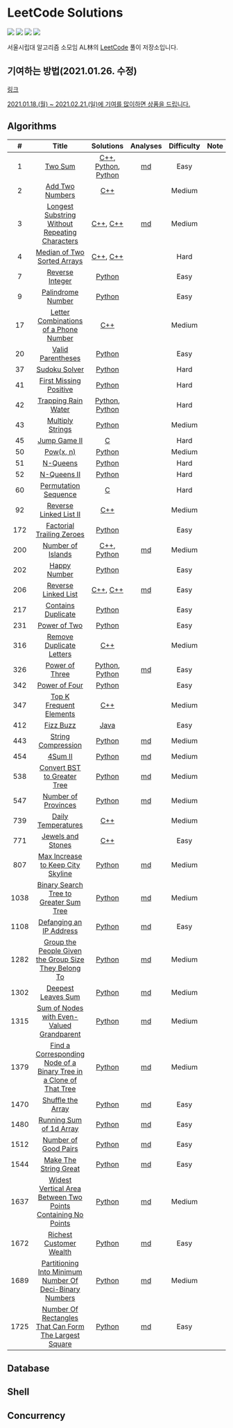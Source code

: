 # LeetCode Solutions
![](https://img.shields.io/badge/>-LeetCode-orange.svg)
![](https://img.shields.io/badge/language-C++-blue.svg)
![](https://img.shields.io/badge/language-Python-green.svg)
![](https://img.shields.io/badge/language-Java-red.svg)

서울시립대 알고리즘 소모임 AL林의 [LeetCode](https://leetcode.com/) 풀이 저장소입니다.



## 기여하는 방법(2021.01.26. 수정)

[링크](HowToContribute.md)

[2021.01.18.(월) ~ 2021.02.21.(일)에 기여를 많이하면 상품을 드립니다.](https://www.notion.so/AL-LeetCode-8abcfca9056e472cb65316683b15bc34)



## Algorithms
|  #   |                            Title                             |                          Solutions                           |                 Analyses                 | Difficulty | Note |
| :--: | :----------------------------------------------------------: | :----------------------------------------------------------: | :--------------------------------------: | :--------: | :--: |
|  1   |       [Two Sum](https://leetcode.com/problems/two-sum)       | [C++](solutions/1/1.cpp), [Python](solutions/1/1-fivestar1103.py), [Python](solutions/1/1.py) |          [md](solutions/1/1.md)          |    Easy    |      |
|  2   | [Add Two Numbers](https://leetcode.com/problems/add-two-numbers) |              [C++](solutions/2/2-gusrb3164.cpp)              |                                          |   Medium   |      |
|  3   | [Longest Substring Without Repeating Characters](https://leetcode.com/problems/longest-substring-without-repeating-characters) | [C++](solutions/3/3-gusrb3164.cpp), [C++](solutions/3/3.cpp) |          [md](solutions/3/3.md)          |   Medium   |      |
|  4   | [Median of Two Sorted Arrays](https://leetcode.com/problems/median-of-two-sorted-arrays) | [C++](solutions/4/4-gusrb3164.cpp), [C++](solutions/4/4.cpp) |                                          |    Hard    |      |
|  7   | [Reverse Integer](https://leetcode.com/problems/reverse-integer) |                  [Python](solutions/7/7.py)                  |                                          |    Easy    |      |
|  9   | [Palindrome Number](https://leetcode.com/problems/palindrome-number) |                  [Python](solutions/9/9.py)                  |                                          |    Easy    |      |
|  17  | [Letter Combinations of a Phone Number](https://leetcode.com/problems/letter-combinations-of-a-phone-number) |             [C++](solutions/17/17-gusrb3164.cpp)             |                                          |   Medium   |      |
|  20  | [Valid Parentheses](https://leetcode.com/problems/valid-parentheses) |             [Python](solutions/20/20-mulmuri.py)             |                                          |    Easy    |      |
|  37  | [Sudoku Solver](https://leetcode.com/problems/sudoku-solver) |          [Python](solutions/37/37-fivestar1103.py)           |                                          |    Hard    |      |
|  41  | [First Missing Positive](https://leetcode.com/problems/first-missing-positive) |          [Python](solutions/41/41-fivestar1103.py)           |                                          |    Hard    |      |
|  42  | [Trapping Rain Water](https://leetcode.com/problems/trapping-rain-water) | [Python](solutions/42/42-fivestar1103.py), [Python](solutions/42/42-gusrb3164.py) |                                          |    Hard    |      |
|  43  | [Multiply Strings](https://leetcode.com/problems/multiply-strings) |                 [Python](solutions/43/43.py)                 |                                          |   Medium   |      |
|  45  |  [Jump Game II](https://leetcode.com/problems/jump-game-ii)  |             [C](solutions/45/45-fivestar1103.c)              |                                          |    Hard    |      |
|  50  |      [Pow(x, n)](https://leetcode.com/problems/powx-n)       |                 [Python](solutions/50/50.py)                 |                                          |   Medium   |      |
|  51  |      [N-Queens](https://leetcode.com/problems/n-queens)      |          [Python](solutions/51/51-fivestar1103.py)           |                                          |    Hard    |      |
|  52  |   [N-Queens II](https://leetcode.com/problems/n-queens-ii)   |          [Python](solutions/52/52-fivestar1103.py)           |                                          |    Hard    |      |
|  60  | [Permutation Sequence](https://leetcode.com/problems/permutation-sequence) |             [C](solutions/60/60-fivestar1103.c)              |                                          |    Hard    |      |
|  92  | [Reverse Linked List II](https://leetcode.com/problems/reverse-linked-list-ii) |             [C++](solutions/92/92-gusrb3164.cpp)             |                                          |   Medium   |      |
| 172  | [Factorial Trailing Zeroes](https://leetcode.com/problems/factorial-trailing-zeroes) |                [Python](solutions/172/172.py)                |                                          |    Easy    |      |
| 200  | [Number of Islands](https://leetcode.com/problems/number-of-islands) | [C++](solutions/200/200-gusrb3164.cpp), [Python](solutions/200/200-yongjoonseo.py) |  [md](solutions/200/200-yongjoonseo.md)  |   Medium   |      |
| 202  |  [Happy Number](https://leetcode.com/problems/happy-number)  |                [Python](solutions/202/202.py)                |                                          |    Easy    |      |
| 206  | [Reverse Linked List](https://leetcode.com/problems/reverse-linked-list) | [C++](solutions/206/206(1)-gusrb3164.cpp), [C++](solutions/206/206(2)-gusrb3164.cpp) |   [md](solutions/206/206-gusrb3164.md)   |    Easy    |      |
| 217  | [Contains Duplicate](https://leetcode.com/problems/contains-duplicate) |                [Python](solutions/217/217.py)                |                                          |    Easy    |      |
| 231  |  [Power of Two](https://leetcode.com/problems/power-of-two)  |                [Python](solutions/231/231.py)                |                                          |    Easy    |      |
| 316  | [Remove Duplicate Letters](https://leetcode.com/problems/remove-duplicate-letters) |            [C++](solutions/316/316-gusrb3164.cpp)            |                                          |   Medium   |      |
| 326  | [Power of Three](https://leetcode.com/problems/power-of-three) | [Python](solutions/326/326-yongjoonseo.py), [Python](solutions/326/326.py) |  [md](solutions/326/326-yongjoonseo.md)  |    Easy    |      |
| 342  | [Power of Four](https://leetcode.com/problems/power-of-four) |                [Python](solutions/342/342.py)                |                                          |    Easy    |      |
| 347  | [Top K Frequent Elements](https://leetcode.com/problems/top-k-frequent-elements) |            [C++](solutions/347/347-gusrb3164.cpp)            |                                          |   Medium   |      |
| 412  |     [Fizz Buzz](https://leetcode.com/problems/fizz-buzz)     |            [Java](solutions/412/412-iknoom.java)             |                                          |    Easy    |      |
| 443  | [String Compression](https://leetcode.com/problems/string-compression) |          [Python](solutions/443/443-yongjoonseo.py)          |  [md](solutions/443/443-yongjoonseo.md)  |   Medium   |      |
| 454  |       [4Sum II](https://leetcode.com/problems/4sum-ii)       |            [Python](solutions/454/454-mulmuri.py)            |    [md](solutions/454/454-mulmuri.md)    |   Medium   |      |
| 538  |       [Convert BST to Greater Tree](https://leetcode.com/problems/convert-bst-to-greater-tree/)       |            [Python](solutions/538/538-kir3i.py)            |    [md](solutions/538/538-kir3i.md)    |   Medium   |      |
| 547  | [Number of Provinces](https://leetcode.com/problems/number-of-provinces) |          [Python](solutions/547/547-yongjoonseo.py)          |  [md](solutions/547/547-yongjoonseo.md)  |   Medium   |      |
| 739  | [Daily Temperatures](https://leetcode.com/problems/daily-temperatures) |            [C++](solutions/739/739-gusrb3164.cpp)            |                                          |   Medium   |      |
| 771  | [Jewels and Stones](https://leetcode.com/problems/jewels-and-stones) |            [C++](solutions/771/771-gusrb3164.cpp)            |                                          |    Easy    |      |
| 807  | [Max Increase to Keep City Skyline](https://leetcode.com/problems/max-increase-to-keep-city-skyline) |             [Python](solutions/807/807-kir3i.py)             |     [md](solutions/807/807-kir3i.md)     |   Medium   |      |
| 1038 | [Binary Search Tree to Greater Sum Tree](https://leetcode.com/problems/binary-search-tree-to-greater-sum-tree/) |             [Python](solutions/1038/1038-kir3i.py)             |     [md](solutions/1038/1038-kir3i.md)     |   Medium   |      |
| 1108 | [Defanging an IP Address](https://leetcode.com/problems/defanging-an-ip-address) |            [Python](solutions/1108/1108-kir3i.py)            |    [md](solutions/1108/1108-kir3i.md)    |    Easy    |      |
| 1282 | [Group the People Given the Group Size They Belong To](https://leetcode.com/problems/group-the-people-given-the-group-size-they-belong-to) |            [Python](solutions/1282/1282-kir3i.py)            |    [md](solutions/1282/1282-kir3i.md)    |   Medium   |      |
| 1302 | [Deepest Leaves Sum](https://leetcode.com/problems/deepest-leaves-sum/) |            [Python](solutions/1302/1302-kir3i.py)            |    [md](solutions/1302/1302-kir3i.md)    |   Medium   |      |
| 1315 | [Sum of Nodes with Even-Valued Grandparent](https://leetcode.com/problems/sum-of-nodes-with-even-valued-grandparent/) |            [Python](solutions/1315/1315-kir3i.py)            |    [md](solutions/1315/1315-kir3i.md)    |   Medium   |      |
| 1379 | [Find a Corresponding Node of a Binary Tree in a Clone of That Tree](https://leetcode.com/problems/find-a-corresponding-node-of-a-binary-tree-in-a-clone-of-that-tree) |            [Python](solutions/1379/1379-kir3i.py)            |    [md](solutions/1379/1379-kir3i.md)    |   Medium   |      |
| 1470 | [Shuffle the Array](https://leetcode.com/problems/shuffle-the-array) |            [Python](solutions/1470/1470-kir3i.py)            |    [md](solutions/1470/1470-kir3i.md)    |    Easy    |      |
| 1480 | [Running Sum of 1d Array](https://leetcode.com/problems/running-sum-of-1d-array) |            [Python](solutions/1480/1480-kir3i.py)            |    [md](solutions/1480/1480-kir3i.md)    |    Easy    |      |
| 1512 | [Number of Good Pairs](https://leetcode.com/problems/number-of-good-pairs) |            [Python](solutions/1512/1512-kir3i.py)            |    [md](solutions/1512/1512-kir3i.md)    |    Easy    |      |
| 1544 | [Make The String Great](https://leetcode.com/problems/make-the-string-great) |         [Python](solutions/1544/1544-yongjoonseo.py)         | [md](solutions/1544/1544-yongjoonseo.md) |    Easy    |      |
| 1637 | [Widest Vertical Area Between Two Points Containing No Points](https://leetcode.com/problems/widest-vertical-area-between-two-points-containing-no-points/) |         [Python](solutions/1637/1637-kir3i.py)         | [md](solutions/1637/1637-kir3i.md) |    Medium    |      |
| 1672 | [Richest Customer Wealth](https://leetcode.com/problems/richest-customer-wealth) |            [Python](solutions/1672/1672-kir3i.py)            |    [md](solutions/1672/1672-kir3i.md)    |    Easy    |      |
| 1689 | [Partitioning Into Minimum Number Of Deci-Binary Numbers](https://leetcode.com/problems/partitioning-into-minimum-number-of-deci-binary-numbers) |            [Python](solutions/1689/1689-kir3i.py)            |    [md](solutions/1689/1689-kir3i.md)    |   Medium   |      |
| 1725 | [Number Of Rectangles That Can Form The Largest Square](https://leetcode.com/problems/number-of-rectangles-that-can-form-the-largest-square) |         [Python](solutions/1725/1725-yongjoonseo.py)         | [md](solutions/1725/1725-yongjoonseo.md) |    Easy    |      |

## Database

## Shell

## Concurrency

